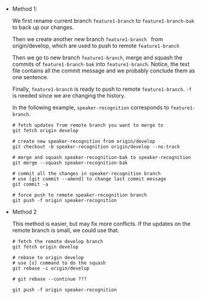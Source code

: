 * Method 1:

  We first rename current branch ```feature1-branch``` to ```feature1-branch-bak``` to back up our changes. 

  Then we create another new branch ```feature1-branch ``` from origin/develop, which are used to push to remote ```feature1-branch```

  Then we go to new branch ```feature1-branch```, merge and squash the commits of ```feature1-branch-bak``` into ```feature1-branch```. Notice, the text file contains all the commit message and we probably conclude them as one sentence.

  Finally, ```feature1-branch``` is ready to push to remote ```feature1-branch```. ```-f``` is needed since we are changing the history.

  In the following example, ```speaker-recognition``` corresponds to ```feature1-branch```.

  ```
  # fetch updates from remote branch you want to merge to
  git fetch origin develop
  
  # create new speaker-recognition from origin/develop
  git checkout -b speaker-recognition origin/develop --no-track
  
  # merge and squash speaker-recognition-bak to speaker-recognition
  git merge --squash speaker-recognition-bak
  
  # commit all the changes in speaker-recognition branch
  # use [git commit --amend] to change last commit message
  git commit -a
  
  # force push to remote speaker-recognition branch
  git push -f origin speaker-recognition
  ```

  

* Method 2

  This method is easier, but may fix more conflicts. If the updates on the remote branch is small, we could use that.

  ```
  # fetch the remote develop branch
  git fetch origin develop
  
  # rebase to origin develop
  # use [s] command to do the squash
  git rebase -i origin/develop
  
  # git rebase --continue ???
  
  git push -f origin speaker-recognition
  ```
  
